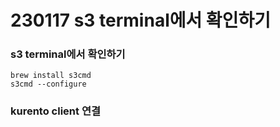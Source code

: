 # 230117 s3 terminal에서 확인하기

### s3 terminal에서 확인하기

```
brew install s3cmd
s3cmd --configure
```

### kurento client 연결
